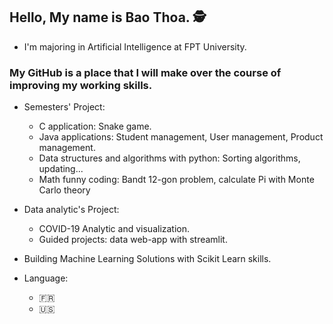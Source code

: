 ## Hello, My name is Bao Thoa. 🕵️
  * I'm majoring in Artificial Intelligence at FPT University.
  
### My GitHub is a place that I will make over the course of improving my working skills.
  * Semesters' Project:<br />
    + C application: Snake game.<br />
    + Java applications: Student management, User management, Product management.<br />
    + Data structures and algorithms with python: Sorting algorithms, updating...<br />
    + Math funny coding: Bandt 12-gon problem, calculate Pi with Monte Carlo theory <br />
  
  * Data analytic's Project:<br/>
    + COVID-19 Analytic and visualization. <br/>
    + Guided projects: data web-app with streamlit. <br/>
  
  * Building Machine Learning Solutions with Scikit Learn skills. <br/>
  
  * Language:
    + :fr:
    + :us:
